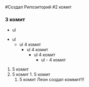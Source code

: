 #Создал Рипозиторий
#2 комит
### 3 комит
- ul
+ ul
  + ul 4 комит
    + ul 4 комит
      + ul 4 комит
        + ul - 4 комит
1. 5 комит
  1. 5 комит
    1. 5 комит
      1. 5 комит
      Леон создал коммит!!!

